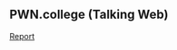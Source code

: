 ## PWN.college (Talking Web)

[Report](https://csangam.notion.site/PWN-College-Talking-Web-10d9c20887014d9c96531ecb0527c29a?pvs=4)